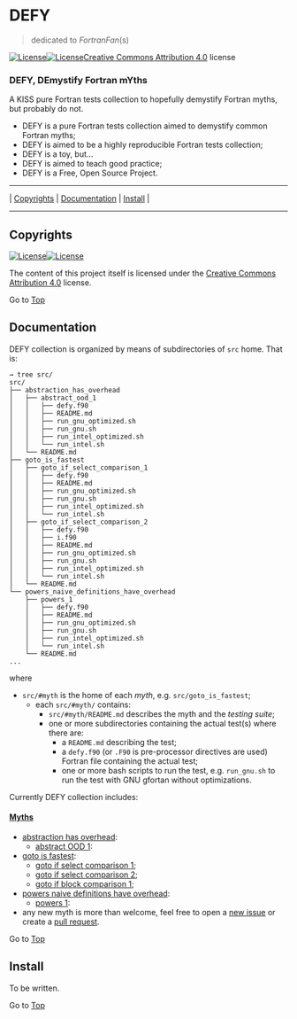 <a name="top"></a>

# DEFY

> dedicated to *FortranFan*(s)

[![License](images/cc.png)]()[![License](images/by.png)]()[Creative Commons Attribution 4.0](http://creativecommons.org/licenses/by/4.0/) license

### DEFY, DEmystify Fortran mYths

A KISS pure Fortran tests collection to hopefully demystify Fortran myths, but probably do not.

- DEFY is a pure Fortran tests collection aimed to demystify common Fortran myths;
- DEFY is aimed to be a highly reproducible Fortran tests collection;
- DEFY is a toy, but...
- DEFY is aimed to teach good practice;
- DEFY is a Free, Open Source Project.

---

| [Copyrights](#copyrights) | [Documentation](#documentation) | [Install](#install) |

---

## Copyrights

[![License](images/cc.png)]()[![License](images/by.png)]()

The content of this project itself is licensed under the [Creative Commons Attribution 4.0](http://creativecommons.org/licenses/by/4.0/) license.

Go to [Top](#top)

## Documentation

DEFY collection is organized by means of subdirectories of `src` home. That is:

```shell
→ tree src/
src/
├── abstraction_has_overhead
│   ├── abstract_ood_1
│   │   ├── defy.f90
│   │   ├── README.md
│   │   ├── run_gnu_optimized.sh
│   │   ├── run_gnu.sh
│   │   ├── run_intel_optimized.sh
│   │   └── run_intel.sh
│   └── README.md
├── goto_is_fastest
│   ├── goto_if_select_comparison_1
│   │   ├── defy.f90
│   │   ├── README.md
│   │   ├── run_gnu_optimized.sh
│   │   ├── run_gnu.sh
│   │   ├── run_intel_optimized.sh
│   │   └── run_intel.sh
│   ├── goto_if_select_comparison_2
│   │   ├── defy.f90
│   │   ├── i.f90
│   │   ├── README.md
│   │   ├── run_gnu_optimized.sh
│   │   ├── run_gnu.sh
│   │   ├── run_intel_optimized.sh
│   │   └── run_intel.sh
│   └── README.md
└── powers_naive_definitions_have_overhead
    ├── powers_1
    │   ├── defy.f90
    │   ├── README.md
    │   ├── run_gnu_optimized.sh
    │   ├── run_gnu.sh
    │   ├── run_intel_optimized.sh
    │   └── run_intel.sh
    └── README.md
...
```

where

+ `src/#myth` is the home of each *myth*, e.g. `src/goto_is_fastest`;
  + each `src/#myth/` contains:
    + `src/#myth/README.md` describes the myth and the *testing suite*;
    + one or more subdirectories containing the actual test(s) where there are:
      + a `README.md` describing the test;
      + a `defy.f90` (or `.F90` is pre-processor directives are used) Fortran file containing the actual test;
      + one or more bash scripts to run the test, e.g. `run_gnu.sh` to run the test with GNU gfortan without optimizations.

Currently DEFY collection includes:

#### [Myths](https://github.com/szaghi/DEFY/tree/master/src)
+ [abstraction has overhead](https://github.com/szaghi/DEFY/tree/master/src/abstraction_has_overhead):
  + [abstract OOD 1](https://github.com/szaghi/DEFY/tree/master/src/abstraction_has_overhead/abstract_ood_1):
+ [goto is fastest](https://github.com/szaghi/DEFY/tree/master/src/goto_is_fastest):
  + [goto if select comparison 1](https://github.com/szaghi/DEFY/tree/master/src/goto_is_fastest/goto_if_select_comparison_1);
  + [goto if select comparison 2](https://github.com/szaghi/DEFY/tree/master/src/goto_is_fastest/goto_if_select_comparison_2);
  + [goto if block comparison 1](https://github.com/szaghi/DEFY/tree/master/src/goto_is_fastest/goto_if_block_comparison_1);
+ [powers naive definitions have overhead](https://github.com/szaghi/DEFY/tree/master/src/powers_naive_definitions_have_overhead):
  + [powers 1](https://github.com/szaghi/DEFY/tree/master/src/powers_naive_definitions_have_overhead/powers_1):
+ any new myth is more than welcome, feel free to open a [new issue](https://github.com/szaghi/DEFY/issues) or create a [pull request](https://github.com/szaghi/DEFY/pulls).

Go to [Top](#top)

## Install

To be written.

Go to [Top](#top)
